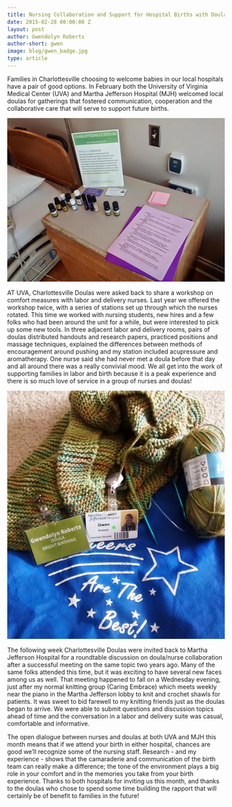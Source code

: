 ```yaml
---
title: Nursing Collaboration and Support for Hospital Births with Doulas
date: 2015-02-28 00:00:00 Z
layout: post
author: Gwendolyn Roberts
author-short: gwen
image: blog/gwen_badge.jpg
type: article
---
```


Families in Charlottesville choosing to welcome babies in our local hospitals have a pair of good options. In February both the University of Virginia Medical Center (UVA) and Martha Jefferson Hospital (MJH) welcomed local doulas for gatherings that fostered communication, cooperation and the collaborative care that will serve to support future births.


<img class="left small-12 medium-6 columns" src="/images/blog/aromatherapy.jpg">

AT UVA, Charlottesville Doulas were asked back to share a workshop on comfort measures with labor and delivery nurses. Last year we offered the workshop twice, with a series of stations set up through which the nurses rotated. This time we worked with nursing students, new hires and a few folks who had been around the unit for a while, but were interested to pick up some new tools. In three adjacent labor and delivery rooms, pairs of doulas distributed handouts and research papers, practiced positions and massage techniques, explained the differences between methods of encouragement around pushing and my station included acupressure and aromatherapy. One nurse said she had never met a doula before that day and all around there was a really convivial mood. We all get into the work of supporting families in labor and birth because it is a peak experience and there is so much love of service in a group of nurses and doulas!

<img class="right small-12 medium-6 columns" src="/images/blog/gwen_badge.jpg">

The following week Charlottesville Doulas were invited back to Martha Jefferson Hospital for a roundtable discussion on doula/nurse collaboration after a successful meeting on the same topic two years ago. Many of the same folks attended this time, but it was exciting to have several new faces among us as well. That meeting happened to fall on a Wednesday evening, just after my normal knitting group (Caring Embrace) which meets weekly near the piano in the Martha Jefferson lobby to knit and crochet shawls for patients. It was sweet to bid farewell to my knitting friends just as the doulas began to arrive. We were able to submit questions and discussion topics ahead of time and the conversation in a labor and delivery suite was casual, comfortable and informative.

The open dialogue between nurses and doulas at both UVA and MJH this month means that if we attend your birth in either hospital, chances are good we’ll recognize some of the nursing staff. Research - and my experience - shows that the camaraderie and communication of the birth team can really make a difference; the tone of the environment plays a big role in your comfort and in the memories you take from your birth experience. Thanks to both hospitals for inviting us this month, and thanks to the doulas who chose to spend some time building the rapport that will certainly be of benefit to families in the future!
